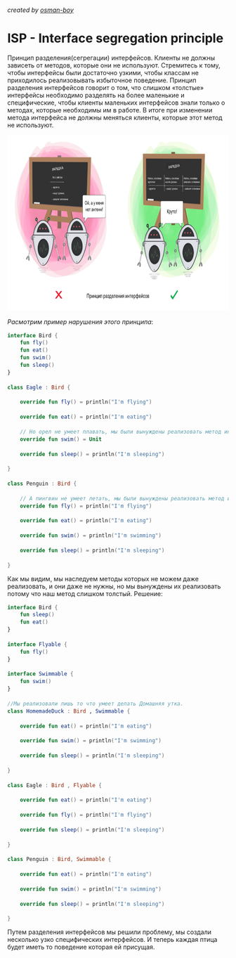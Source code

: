 ###### created by [osman-boy](https://github.com/osman-boy)

# **ISP - Interface segregation principle**

Принцип разделения(сегрегации) интерфейсов. Клиенты не должны зависеть от методов, которые они не используют. Стремитесь
к тому, чтобы интерфейсы были достаточно узкими, чтобы классам не приходилось реализовывать избыточное поведение.
Принцип разделения интерфейсов говорит о том, что слишком «толстые» интерфейсы необходимо разделять на более маленькие и
специфические, чтобы клиенты маленьких интерфейсов знали только о методах, которые необходимы им в работе. В итоге при
изменении метода интерфейса не должны меняться клиенты, которые этот метод не используют.

<img height="400" src="isp.png"/>

_Расмотрим пример нарушения этого принципа_:

```kotlin
interface Bird {
    fun fly()
    fun eat()
    fun swim()
    fun sleep()
}

class Eagle : Bird {

    override fun fly() = println("I'm flying")

    override fun eat() = println("I'm eating")

    // Но орел не умеет плавать, мы были вынуждены реализовать метод интерфейса которого даже не используем.
    override fun swim() = Unit

    override fun sleep() = println("I'm sleeping")

}

class Penguin : Bird {

    // А пингвин не умеет летать, мы были вынуждены реализовать метод интерфейса которого даже не используем.
    override fun fly() = println("I'm flying")

    override fun eat() = println("I'm eating")

    override fun swim() = println("I'm swimming")

    override fun sleep() = println("I'm sleeping")

}
```
Как мы видим, мы наследуем методы которых не можем даже реализовать, и они даже не нужны,
но мы вынуждены их реализовать потому что наш метод слишком толстый.
Решение:
```kotlin
interface Bird {
    fun sleep()
    fun eat()
}

interface Flyable {
    fun fly()
}

interface Swimmable {
    fun swim()
}

//Мы реализовали лишь то что умеет делать Домашняя утка.
class HomemadeDuck : Bird , Swimmable {

    override fun eat() = println("I'm eating")

    override fun swim() = println("I'm swimming")
    
    override fun sleep() = println("I'm sleeping")

}

class Eagle : Bird , Flyable {

    override fun eat() = println("I'm eating")
    
    override fun fly() = println("I'm flying")
    
    override fun sleep() = println("I'm sleeping")
    
}

class Penguin : Bird, Swimmable {
    
    override fun eat() = println("I'm eating")

    override fun swim() = println("I'm swimming")

    override fun sleep() = println("I'm sleeping")

}
```

Путем разделения интерфейсов мы решили проблему, мы создали несколько узко специфических интерфейсов.
И теперь каждая птица будет иметь то поведение которая ей присущая.
